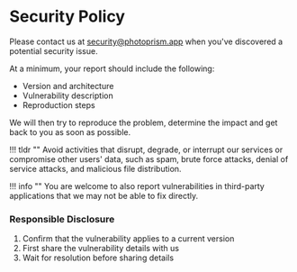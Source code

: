 # Security Policy

Please contact us at [security@photoprism.app](mailto:security@photoprism.app) when you've 
discovered a potential security issue.

At a minimum, your report should include the following:

- Version and architecture
- Vulnerability description
- Reproduction steps

We will then try to reproduce the problem, determine the impact and get back to you as soon as possible.

!!! tldr ""
    Avoid activities that disrupt, degrade, or interrupt our services or compromise other users' data,
    such as spam, brute force attacks, denial of service attacks, and malicious file distribution.

!!! info ""
    You are welcome to also report vulnerabilities in third-party applications that we may not be able
    to fix directly.

### Responsible Disclosure ###

1. Confirm that the vulnerability applies to a current version
2. First share the vulnerability details with us
3. Wait for resolution before sharing details
